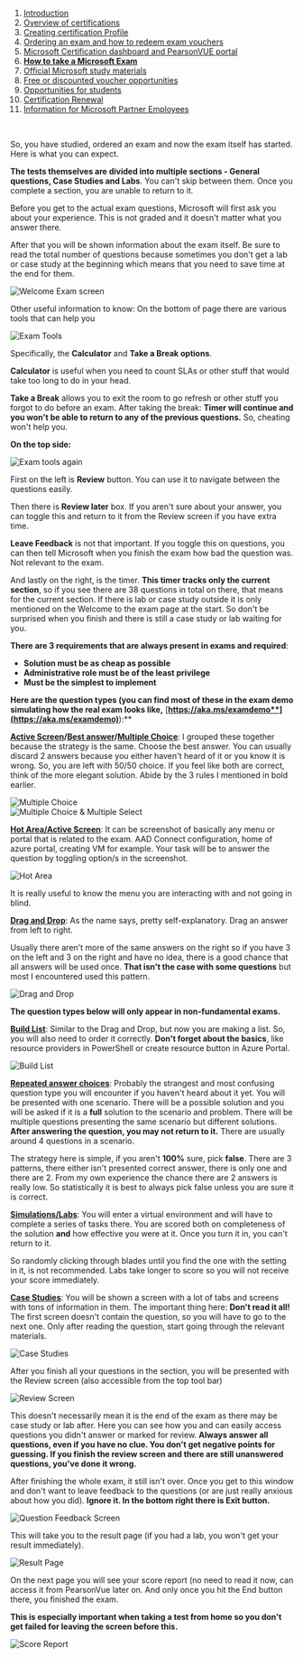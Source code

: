 1. [Introduction](1.%20Introduction.md)
2. [Overview of certifications](2.%20Overview%20of%20certifications.md)
3. [Creating certification Profile](3.%20Creating%20a%20certification%20profile.md)
4. [Ordering an exam and how to redeem exam vouchers](4.%20Ordering%20an%20exam%20and%20how%20to%20redeem%20exam%20vouchers.md)
5. [Microsoft Certification dashboard and PearsonVUE portal](5.%20Microsoft%20certification%20dashboard%20and%20PearsonVUE%20portal.md)
6. [**How to take a Microsoft Exam**](%20%20%20%20%20%20How%20to%20take%20Microsoft%20Exams.md)
7. [Official Microsoft study materials](7.%20Official%20Microsoft%20study%20materials.md)
8. [Free or discounted voucher opportunities](8.%20Free%20or%20discounted%20voucher%20opportunities.md)
9. [Opportunities for students](9.%20Opportunities%20for%20students.md)
10. [Certification Renewal](X.%20Certification%20renewal.md)
11. [Information for Microsoft Partner Employees](XI.%20Information%20for%20Microsoft%20Partner%20Employees.md)

&#x200B;

So, you have studied, ordered an exam and now the exam itself has started. Here is what you can expect.

**The tests themselves are divided into multiple sections - General questions, Case Studies and Labs**. You can't skip between them. Once you complete a section, you are unable to return to it.

Before you get to the actual exam questions, Microsoft will first ask you about your experience. This is not graded and it doesn't matter what you answer there.

After that you will be shown information about the exam itself. Be sure to read the total number of questions because sometimes you don't get a lab or case study at the beginning which means that you need to save time at the end for them.

<img src="/Images/welcomeexamscreen.webp" alt="Welcome Exam screen">

Other useful information to know: On the bottom of page there are various tools that can help you

<img src="/Images/examtools.webp" alt="Exam Tools">

Specifically, the **Calculator** and **Take a Break options**.

**Calculator** is useful when you need to count SLAs or other stuff that would take too long to do in your head.

**Take a Break** allows you to exit the room to go refresh or other stuff you forgot to do before an exam. After taking the break: **Timer will continue and you won't be able to return to any of the previous questions.** So, cheating won't help you.

**On the top side:**

<img src="/Images/examtools2.webp" alt="Exam tools again">

First on the left is **Review** button. You can use it to navigate between the questions easily.

Then there is **Review later** box. If you aren't sure about your answer, you can toggle this and return to it from the Review screen if you have extra time.

**Leave Feedback** is not that important. If you toggle this on questions, you can then tell Microsoft when you finish the exam how bad the question was. Not relevant to the exam.

And lastly on the right, is the timer. **This timer tracks only the current section**, so if you see there are 38 questions in total on there, that means for the current section. If there is lab or case study outside it is only mentioned on the Welcome to the exam page at the start. So don't be surprised when you finish and there is still a case study or lab waiting for you.

**There are 3 requirements that are always present in exams and required**:

* **Solution must be as cheap as possible**
* **Administrative role must be of the least privilege**
* **Must be the simplest to implement**

**Here are the question types (you can find most of these in the exam demo simulating how the real exam looks like,** [**https://aka.ms/examdemo**](https://aka.ms/examdemo)**):**

[**Active Screen**](https://learn.microsoft.com/en-us/certifications/exam-duration-question-types#active-screen-044)**/**[**Best answer**](https://learn.microsoft.com/en-us/certifications/exam-duration-question-types#best-answer-020)**/**[**Multiple Choice**](https://learn.microsoft.com/en-us/certifications/exam-duration-question-types#multiple-choice-037): I grouped these together because the strategy is the same. Choose the best answer. You can usually discard 2 answers because you either haven't heard of it or you know it is wrong. So, you are left with 50/50 choice. If you feel like both are correct, think of the more elegant solution. Abide by the 3 rules I mentioned in bold earlier.

<img src="/Images/multiplechoice.webp" alt="Multiple Choice">
<br>
<img src="/Images/multiplechoicemultipleselect.webp" alt="Multiple Choice & Multiple Select">

[**Hot Area/Active Screen**](https://learn.microsoft.com/en-us/certifications/exam-duration-question-types#hot-area-017): It can be screenshot of basically any menu or portal that is related to the exam. AAD Connect configuration, home of azure portal, creating VM for example. Your task will be to answer the question by toggling option/s in the screenshot.

<img src="/Images/hotarea.webp" alt="Hot Area">

It is really useful to know the menu you are interacting with and not going in blind.

[**Drag and Drop**](https://learn.microsoft.com/en-us/certifications/exam-duration-question-types#drag-and-drop-037): As the name says, pretty self-explanatory. Drag an answer from left to right.

Usually there aren't more of the same answers on the right so if you have 3 on the left and 3 on the right and have no idea, there is a good chance that all answers will be used once.  **That isn't the case with some questions** but most I encountered used this pattern.

<img src="/Images/draganddrop.webp" alt="Drag and Drop">

**The question types below will only appear in non-fundamental exams.**

[**Build List**](https://learn.microsoft.com/en-us/certifications/exam-duration-question-types#build-list-045): Similar to the Drag and Drop, but now you are making a list. So, you will also need to order it correctly. **Don't forget about the basics**, like resource providers in PowerShell or create resource button in Azure Portal.

<img src="/Images/buildlist.webp" alt="Build List">

[**Repeated answer choices**](https://learn.microsoft.com/en-us/certifications/exam-duration-question-types#repeated-answer-choices-020): Probably the strangest and most confusing question type you will encounter if you haven't heard about it yet. You will be presented with one scenario. There will be a possible solution and you will be asked if it is a **full** solution to the scenario and problem. There will be multiple questions presenting the same scenario but different solutions. **After answering the question, you may not return to it.** There are usually around 4 questions in a scenario.

The strategy here is simple, if you aren't **100%** sure, pick **false**. There are 3 patterns, there either isn't presented correct answer, there is only one and there are 2. From my own experience the chance there are 2 answers is really low. So statistically it is best to always pick false unless you are sure it is correct.

[**Simulations/Labs**](https://learn.microsoft.com/en-us/certifications/exam-duration-question-types#labs-258): You will enter a virtual environment and will have to complete a series of tasks there. You are scored both on completeness of the solution **and** how effective you were at it. Once you turn it in, you can't return to it.

So randomly clicking through blades until you find the one with the setting in it, is not recommended. Labs take longer to score so you will not receive your score immediately.

[**Case Studies**](https://learn.microsoft.com/en-us/certifications/exam-duration-question-types#case-studies-113): You will be shown a screen with a lot of tabs and screens with tons of information in them. The important thing here: **Don't read it all!**  The first screen doesn't contain the question, so you will have to go to the next one. Only after reading the question, start going through the relevant materials.

<img src="/Images/casestudies.webp" alt="Case Studies">

After you finish all your questions in the section, you will be presented with the Review screen (also accessible from the top tool bar)

<img src="/Images/reviewscreen.webp" alt="Review Screen">

This doesn't necessarily mean it is the end of the exam as there may be case study or lab after. Here you can see how you and can easily access questions you didn't answer or marked for review. **Always answer all questions, even if you have no clue. You don't get negative points for guessing. If you finish the review screen and there are still unanswered questions, you've done it wrong.**

After finishing the whole exam, it still isn't over. Once you get to this window and don't want to leave feedback to the questions (or are just really anxious about how you did). **Ignore it. In the bottom right there is Exit button.**

<img src="/Images/questionfeedbackscreen.webp" alt="Question Feedback Screen">

This will take you to the result page (if you had a lab, you won't get your result immediately).

<img src="/Images/resultscreen.webp" alt="Result Page">

On the next page you will see your score report (no need to read it now, can access it from PearsonVue later on. And only once you hit the End button there, you finished the exam.

**This is especially important when taking a test from home so you don't get failed for leaving the screen before this.**

<img src="/Images/scorereport.webp" alt="Score Report">
